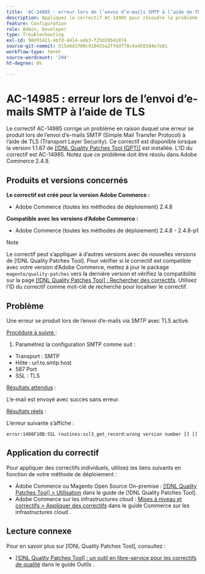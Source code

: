 ```yaml
---
title: 'AC-14985 : erreur lors de l’envoi d’e-mails SMTP à l’aide de TLS'
description: Appliquez le correctif AC-14985 pour résoudre le problème d’Adobe Commerce en raison duquel une erreur se produit lors de l’envoi d’e-mails SMTP (Simple Mail Transfer Protocol) à l’aide de TLS (Transport Layer Security).
feature: Configuration
role: Admin, Developer
type: Troubleshooting
exl-id: 98d91421-ebfd-4414-ade3-f25d29541874
source-git-commit: 515e6d1f00c910455a2ffddf70c4a450184e7e81
workflow-type: tm+mt
source-wordcount: '294'
ht-degree: 0%

---
```


# AC-14985 : erreur lors de l’envoi d’e-mails SMTP à l’aide de TLS

Le correctif AC-14985 corrige un problème en raison duquel une erreur se produit lors de l’envoi d’e-mails SMTP (Simple Mail Transfer Protocol) à l’aide de TLS (Transport Layer Security). Ce correctif est disponible lorsque la version 1.1.67 de [[!DNL Quality Patches Tool (QPT)]](/help/tools/quality-patches-tool/quality-patches-tool-to-self-serve-quality-patches.md) est installée. L’ID du correctif est AC-14985. Notez que ce problème doit être résolu dans Adobe Commerce 2.4.9.

## Produits et versions concernés

**Le correctif est créé pour la version Adobe Commerce :**

* Adobe Commerce (toutes les méthodes de déploiement) 2.4.8

**Compatible avec les versions d’Adobe Commerce :**

* Adobe Commerce (toutes les méthodes de déploiement) 2.4.8 - 2.4.8-p1

>[!NOTE]
>
>Le correctif peut s’appliquer à d’autres versions avec de nouvelles versions de [!DNL Quality Patches Tool]. Pour vérifier si le correctif est compatible avec votre version d’Adobe Commerce, mettez à jour le package `magento/quality-patches` vers la dernière version et vérifiez la compatibilité sur la page [[!DNL Quality Patches Tool] : Rechercher des correctifs](https://experienceleague.adobe.com/tools/commerce-quality-patches/index.html). Utilisez l’ID du correctif comme mot-clé de recherche pour localiser le correctif.

## Problème

Une erreur se produit lors de l’envoi d’e-mails via SMTP avec TLS activé.

<u>Procédure à suivre </u> :

1. Paramétrez la configuration SMTP comme suit :
* Transport : SMTP
* Hôte : url.to.smtp.host
* 587 Port
* SSL : TLS

<u>Résultats attendus</u> :

L’e-mail est envoyé avec succès sans erreur.

<u>Résultats réels</u> :

L’erreur suivante s’affiche :

```
error:1408F10B:SSL routines:ssl3_get_record:wrong version number [] []
```

## Application du correctif

Pour appliquer des correctifs individuels, utilisez les liens suivants en fonction de votre méthode de déploiement :

* Adobe Commerce ou Magento Open Source On-premise : [[!DNL Quality Patches Tool] > Utilisation](/help/tools/quality-patches-tool/usage.md) dans le guide de [!DNL Quality Patches Tool].
* Adobe Commerce sur les infrastructures cloud : [Mises à niveau et correctifs > Appliquer des correctifs](https://experienceleague.adobe.com/docs/commerce-cloud-service/user-guide/develop/upgrade/apply-patches.html) dans le guide Commerce sur les infrastructures cloud .

## Lecture connexe

Pour en savoir plus sur [!DNL Quality Patches Tool], consultez :

* [[!DNL Quality Patches Tool] : un outil en libre-service pour les correctifs de qualité](/help/tools/quality-patches-tool/quality-patches-tool-to-self-serve-quality-patches.md) dans le guide Outils .
